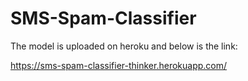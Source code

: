 # SMS-Spam-Classifier

The model is uploaded on heroku and below is the link: 

https://sms-spam-classifier-thinker.herokuapp.com/
